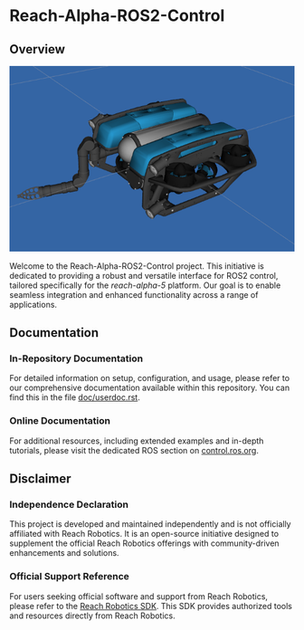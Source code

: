 # Reach-Alpha-ROS2-Control

## Overview
![alt text](./doc/uvms.png?raw=true "Reach Alpha Blue")

Welcome to the Reach-Alpha-ROS2-Control project. This initiative is dedicated to providing a robust and versatile interface for ROS2 control, tailored specifically for the *reach-alpha-5* platform. Our goal is to enable seamless integration and enhanced functionality across a range of applications.

## Documentation

### In-Repository Documentation

For detailed information on setup, configuration, and usage, please refer to our comprehensive documentation available within this repository. You can find this in the file [doc/userdoc.rst](doc/userdoc.rst).

### Online Documentation

For additional resources, including extended examples and in-depth tutorials, please visit the dedicated ROS section on [control.ros.org](https://control.ros.org/master/doc/ros2_control_demos/example_3/doc/userdoc.html).

## Disclaimer

### Independence Declaration

This project is developed and maintained independently and is not officially affiliated with Reach Robotics. It is an open-source initiative designed to supplement the official Reach Robotics offerings with community-driven enhancements and solutions.

### Official Support Reference

For users seeking official software and support from Reach Robotics, please refer to the [Reach Robotics SDK](https://github.com/Reach-Robotics/reach_robotics_sdk/tree/master). This SDK provides authorized tools and resources directly from Reach Robotics.
